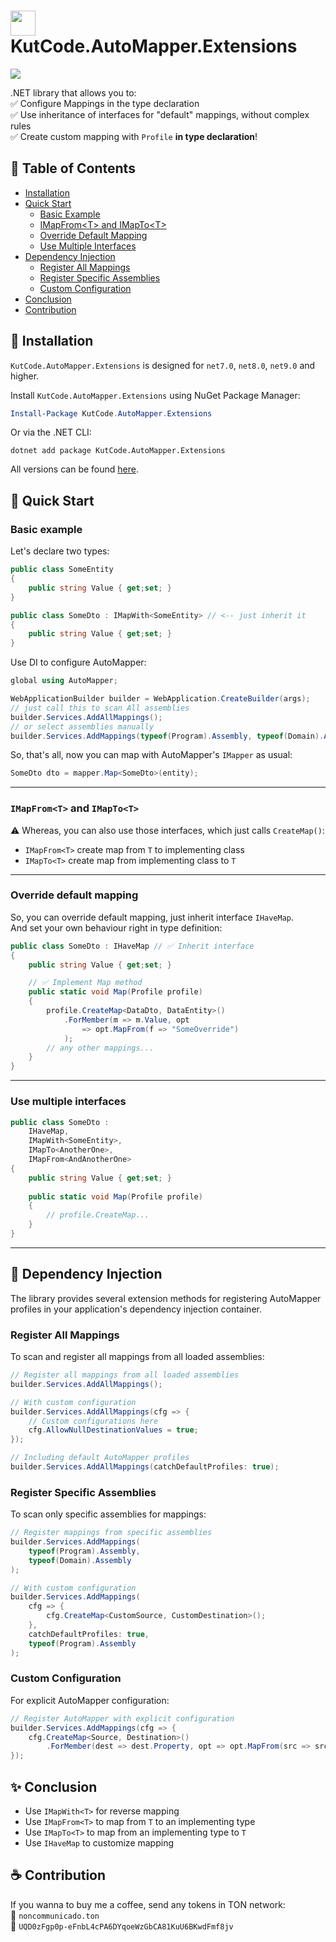 # <img src="./img/icon.png" style="width: 40px" /> KutCode.AutoMapper.Extensions

<img src="https://img.shields.io/github/v/tag/noncommunicado/KutCode.AutoMapper.Extensions?include_prereleases&style=flat&label=Version&color=darkgreen" />

.NET library that allows you to:    
✅ Configure Mappings in the type declaration  
✅ Use inheritance of interfaces for "default" mappings, without complex rules  
✅ Create custom mapping with `Profile` **in type declaration**!  

## 📖 Table of Contents
- [Installation](#-installation)
- [Quick Start](#-quick-start)
  - [Basic Example](#basic-example)
  - [IMapFrom&lt;T&gt; and IMapTo&lt;T&gt;](#imapfromt-and-imaptot)
  - [Override Default Mapping](#override-default-mapping)
  - [Use Multiple Interfaces](#use-multiple-interfaces)
- [Dependency Injection](#-dependency-injection)
  - [Register All Mappings](#register-all-mappings)
  - [Register Specific Assemblies](#register-specific-assemblies)
  - [Custom Configuration](#custom-configuration)
- [Conclusion](#-conclusion)
- [Contribution](#-contribution)

## 📜 Installation

`KutCode.AutoMapper.Extensions` is designed for `net7.0`, `net8.0`, `net9.0` and higher.

Install `KutCode.AutoMapper.Extensions` using NuGet Package Manager:

```powershell
Install-Package KutCode.AutoMapper.Extensions
```

Or via the .NET CLI:

```shell
dotnet add package KutCode.AutoMapper.Extensions
```

All versions can be found [here](https://www.nuget.org/packages/KutCode.AutoMapper.Extensions/).


## 🚀 Quick Start
### Basic example
Let's declare two types:
```csharp
public class SomeEntity
{
    public string Value { get;set; }
}

public class SomeDto : IMapWith<SomeEntity> // <-- just inherit it
{
    public string Value { get;set; }
}
```
Use DI to configure AutoMapper:
```csharp
global using AutoMapper;

WebApplicationBuilder builder = WebApplication.CreateBuilder(args);
// just call this to scan All assemblies
builder.Services.AddAllMappings();
// or select assemblies manually
builder.Services.AddMappings(typeof(Program).Assembly, typeof(Domain).Assembly);
```
So, that's all, now you can map with AutoMapper's `IMapper` as usual:
```csharp
SomeDto dto = mapper.Map<SomeDto>(entity);
```
----
### `IMapFrom<T>` and `IMapTo<T>`
⚠️ Whereas, you can also use those interfaces, which just calls `CreateMap()`:
- `IMapFrom<T>` create map from `T` to implementing class
- `IMapTo<T>` create map from implementing class to `T`

----
### Override default mapping
So, you can override default mapping, just inherit interface `IHaveMap`.  
And set your own behaviour right in type definition:  
```csharp
public class SomeDto : IHaveMap // ✅ Inherit interface 
{
    public string Value { get;set; }

    // ✅ Implement Map method
    public static void Map(Profile profile)
    {
        profile.CreateMap<DataDto, DataEntity>()
            .ForMember(m => m.Value, opt 
                => opt.MapFrom(f => "SomeOverride")
            );
        // any other mappings...
    }
}
```
----
### Use multiple interfaces
```csharp
public class SomeDto : 
    IHaveMap,
    IMapWith<SomeEntity>,
    IMapTo<AnotherOne>,
    IMapFrom<AndAnotherOne>
{
    public string Value { get;set; }
    
    public static void Map(Profile profile)
    {
        // profile.CreateMap...
    }
}
```
----

## 💉 Dependency Injection

The library provides several extension methods for registering AutoMapper profiles in your application's dependency injection container.

### Register All Mappings

To scan and register all mappings from all loaded assemblies:

```csharp
// Register all mappings from all loaded assemblies
builder.Services.AddAllMappings();

// With custom configuration
builder.Services.AddAllMappings(cfg => {
    // Custom configurations here
    cfg.AllowNullDestinationValues = true;
});

// Including default AutoMapper profiles
builder.Services.AddAllMappings(catchDefaultProfiles: true);
```

### Register Specific Assemblies

To scan only specific assemblies for mappings:

```csharp
// Register mappings from specific assemblies
builder.Services.AddMappings(
    typeof(Program).Assembly, 
    typeof(Domain).Assembly
);

// With custom configuration
builder.Services.AddMappings(
    cfg => {
        cfg.CreateMap<CustomSource, CustomDestination>();
    },
    catchDefaultProfiles: true,
    typeof(Program).Assembly
);
```

### Custom Configuration

For explicit AutoMapper configuration:

```csharp
// Register AutoMapper with explicit configuration
builder.Services.AddMappings(cfg => {
    cfg.CreateMap<Source, Destination>()
        .ForMember(dest => dest.Property, opt => opt.MapFrom(src => src.OtherProperty));
});
```

## ✨ Conclusion

- Use `IMapWith<T>` for reverse mapping
- Use `IMapFrom<T>` to map from `T` to an implementing type
- Use `IMapTo<T>` to map from an implementing type to `T`
- Use `IHaveMap` to customize mapping

## ☕ Contribution

If you wanna to buy me a coffee, send any tokens in TON network:  
💎 `noncommunicado.ton`  
💎 `UQD0zFgp0p-eFnbL4cPA6DYqoeWzGbCA81KuU6BKwdFmf8jv`
